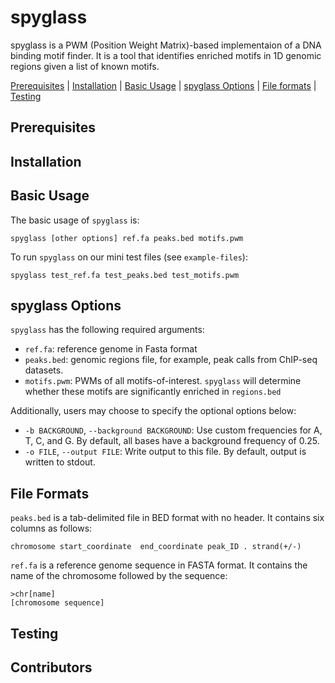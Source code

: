 # spyglass
spyglass is a PWM (Position Weight Matrix)-based implementaion of a DNA binding motif finder. It is a tool that identifies enriched motifs in 1D genomic regions given a list of known motifs. 

[Prerequisites](#prerequisites) | [Installation](#install) | [Basic Usage](#usage) | [spyglass Options](#options) | [File formats](#formats) | [Testing](#testing)

<a name="prerequisites"></a>
## Prerequisites

<a name="install"></a>
## Installation

<a name="usage"></a>
## Basic Usage 
The basic usage of `spyglass` is:
```
spyglass [other options] ref.fa peaks.bed motifs.pwm
```
To run `spyglass` on our mini test files (see `example-files`):
```
spyglass test_ref.fa test_peaks.bed test_motifs.pwm
```

<a name="options"></a>
## spyglass Options
`spyglass` has the following required arguments:
- `ref.fa`: reference genome in Fasta format
- `peaks.bed`: genomic regions file, for example, peak calls from ChIP-seq datasets.
-  `motifs.pwm`: PWMs of all motifs-of-interest. `spyglass` will determine whether these motifs are significantly enriched in `regions.bed`

Additionally, users may choose to specify the optional options below:
 - `-b BACKGROUND`, `--background BACKGROUND`: Use custom frequencies for A, T, C, and G. By default, all bases have a background frequency of 0.25.
 - `-o FILE`, `--output FILE`: Write output to this file. By default, output is written to stdout.

<a name="formats"></a>
## File Formats
`peaks.bed` is a tab-delimited file in BED format with no header. It contains six columns as follows:
```
chromosome start_coordinate  end_coordinate peak_ID . strand(+/-)
```
`ref.fa` is a reference genome sequence in FASTA format. It contains the name of the chromosome followed by the sequence:
```
>chr[name]
[chromosome sequence]
```

<a name="testing"></a>
## Testing

<a name="contributors"></a>
## Contributors 

